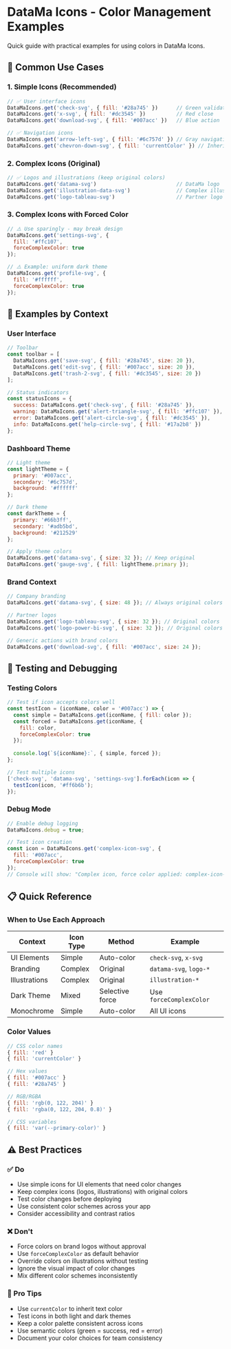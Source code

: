 # DataMa Icons - Color Management Examples

Quick guide with practical examples for using colors in DataMa Icons.

## 🎯 Common Use Cases

### 1. Simple Icons (Recommended)
```javascript
// ✅ User interface icons
DataMaIcons.get('check-svg', { fill: '#28a745' })      // Green validation
DataMaIcons.get('x-svg', { fill: '#dc3545' })          // Red close
DataMaIcons.get('download-svg', { fill: '#007acc' })   // Blue action

// ✅ Navigation icons
DataMaIcons.get('arrow-left-svg', { fill: '#6c757d' }) // Gray navigation
DataMaIcons.get('chevron-down-svg', { fill: 'currentColor' }) // Inherits from parent
```

### 2. Complex Icons (Original)
```javascript
// ✅ Logos and illustrations (keep original colors)
DataMaIcons.get('datama-svg')                          // DataMa logo
DataMaIcons.get('illustration-data-svg')               // Complex illustration
DataMaIcons.get('logo-tableau-svg')                    // Partner logo
```

### 3. Complex Icons with Forced Color
```javascript
// ⚠️ Use sparingly - may break design
DataMaIcons.get('settings-svg', { 
  fill: '#ffc107', 
  forceComplexColor: true 
});

// ⚠️ Example: uniform dark theme
DataMaIcons.get('profile-svg', { 
  fill: '#ffffff', 
  forceComplexColor: true 
});
```

## 🎨 Examples by Context

### User Interface
```javascript
// Toolbar
const toolbar = [
  DataMaIcons.get('save-svg', { fill: '#28a745', size: 20 }),
  DataMaIcons.get('edit-svg', { fill: '#007acc', size: 20 }),
  DataMaIcons.get('trash-2-svg', { fill: '#dc3545', size: 20 })
];

// Status indicators
const statusIcons = {
  success: DataMaIcons.get('check-svg', { fill: '#28a745' }),
  warning: DataMaIcons.get('alert-triangle-svg', { fill: '#ffc107' }),
  error: DataMaIcons.get('alert-circle-svg', { fill: '#dc3545' }),
  info: DataMaIcons.get('help-circle-svg', { fill: '#17a2b8' })
};
```

### Dashboard Theme
```javascript
// Light theme
const lightTheme = {
  primary: '#007acc',
  secondary: '#6c757d',
  background: '#ffffff'
};

// Dark theme
const darkTheme = {
  primary: '#66b3ff',
  secondary: '#adb5bd',
  background: '#212529'
};

// Apply theme colors
DataMaIcons.get('datama-svg', { size: 32 }); // Keep original
DataMaIcons.get('gauge-svg', { fill: lightTheme.primary });
```

### Brand Context
```javascript
// Company branding
DataMaIcons.get('datama-svg', { size: 48 }); // Always original colors

// Partner logos
DataMaIcons.get('logo-tableau-svg', { size: 32 }); // Original colors
DataMaIcons.get('logo-power-bi-svg', { size: 32 }); // Original colors

// Generic actions with brand colors
DataMaIcons.get('download-svg', { fill: '#007acc', size: 24 });
```

## 🧪 Testing and Debugging

### Testing Colors
```javascript
// Test if icon accepts colors well
const testIcon = (iconName, color = '#007acc') => {
  const simple = DataMaIcons.get(iconName, { fill: color });
  const forced = DataMaIcons.get(iconName, { 
    fill: color, 
    forceComplexColor: true 
  });
  
  console.log(`${iconName}:`, { simple, forced });
};

// Test multiple icons
['check-svg', 'datama-svg', 'settings-svg'].forEach(icon => {
  testIcon(icon, '#ff6b6b');
});
```

### Debug Mode
```javascript
// Enable debug logging
DataMaIcons.debug = true;

// Test icon creation
const icon = DataMaIcons.get('complex-icon-svg', { 
  fill: '#007acc',
  forceComplexColor: true 
});
// Console will show: "Complex icon, force color applied: complex-icon-svg"
```

## 📋 Quick Reference

### When to Use Each Approach

| Context | Icon Type | Method | Example |
|---------|-----------|--------|---------|
| UI Elements | Simple | Auto-color | `check-svg`, `x-svg` |
| Branding | Complex | Original | `datama-svg`, `logo-*` |
| Illustrations | Complex | Original | `illustration-*` |
| Dark Theme | Mixed | Selective force | Use `forceComplexColor` |
| Monochrome | Simple | Auto-color | All UI icons |

### Color Values
```javascript
// CSS color names
{ fill: 'red' }
{ fill: 'currentColor' }

// Hex values
{ fill: '#007acc' }
{ fill: '#28a745' }

// RGB/RGBA
{ fill: 'rgb(0, 122, 204)' }
{ fill: 'rgba(0, 122, 204, 0.8)' }

// CSS variables
{ fill: 'var(--primary-color)' }
```

## ⚠️ Best Practices

### ✅ Do
- Use simple icons for UI elements that need color changes
- Keep complex icons (logos, illustrations) with original colors
- Test color changes before deploying
- Use consistent color schemes across your app
- Consider accessibility and contrast ratios

### ❌ Don't
- Force colors on brand logos without approval
- Use `forceComplexColor` as default behavior
- Override colors on illustrations without testing
- Ignore the visual impact of color changes
- Mix different color schemes inconsistently

### 🎯 Pro Tips
- Use `currentColor` to inherit text color
- Test icons in both light and dark themes
- Keep a color palette consistent across icons
- Use semantic colors (green = success, red = error)
- Document your color choices for team consistency 